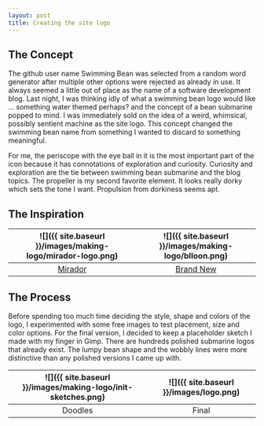 ```yaml
---
layout: post
title: Creating the site logo
---
```


## The Concept
The github user name Swimming Bean was selected from a random word generator after
multiple other options were rejected as already in use. It always seemed a little
out of place as the name of a software development blog. Last night, I was thinking idly of what a
swimming bean logo would like ... something water themed perhaps? and the concept of a bean submarine popped to mind.
I was immediately sold on the idea of a weird, whimsical, possibly sentient machine as the site logo. This concept changed
the swimming bean name from something I wanted to discard to something meaningful.

For me, the periscope with the
eye ball in it is the most important part of the icon because it has connotations of exploration and curiosity.
Curiosity and exploration are the tie between swimming bean submarine and the blog topics. The propeller is my second
favorite element. It looks really dorky which sets the tone I want. Propulsion from dorkiness seems apt.

## The Inspiration

| ![]({{ site.baseurl }}/images/making-logo/mirador-logo.png) | ![]({{ site.baseurl }}/images/making-logo/blloon.png) |
|:--:|:--:|
| [Mirador](http://www.thisismirador.com/) | [Brand New](https://www.underconsideration.com/brandnew/archives/new_logo_and_identity_for_blloon_by_edenspiekermann.php)|

## The Process
Before spending too much time deciding the style, shape and colors of the logo, I experimented with some free images
to test placement, size and color options. For the final version, I decided to keep a placeholder sketch
I made with my finger in Gimp. There are hundreds polished submarine logos that already exist.
The lumpy bean shape and the wobbly lines were more distinctive than any polished versions I came up with.

|![]({{ site.baseurl }}/images/making-logo/init-sketches.png)|![]({{ site.baseurl }}/images/logo.png) |
|:--:|:--:|
| Doodles | Final |